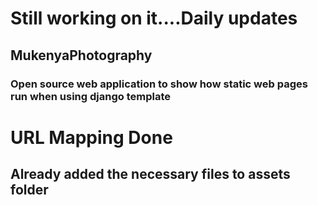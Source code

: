 # Still working on it....Daily updates
## MukenyaPhotography
### Open source web application to show how static web pages run when using django template

# URL Mapping Done
## Already added the necessary files to assets folder


